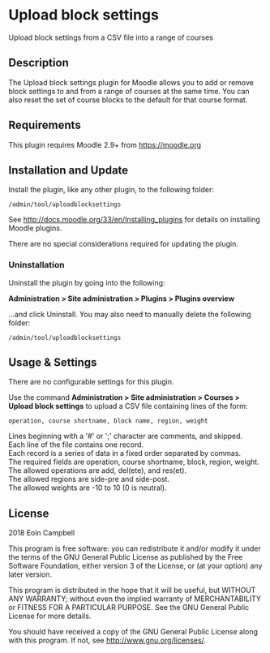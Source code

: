 # Upload block settings #

Upload block settings from a CSV file into a range of courses

## Description ##

The Upload block settings plugin for Moodle allows you to add or remove
block settings to and from a range of courses at the same time.
You can also reset the set of course blocks to the default for that course format.

## Requirements ##

This plugin requires Moodle 2.9+ from https://moodle.org


## Installation and Update ##

Install the plugin, like any other plugin, to the following folder:

    /admin/tool/uploadblocksettings

See http://docs.moodle.org/33/en/Installing_plugins for details on installing Moodle plugins.

There are no special considerations required for updating the plugin.

### Uninstallation ###

Uninstall the plugin by going into the following:

__Administration &gt; Site administration &gt; Plugins &gt; Plugins overview__

...and click Uninstall. You may also need to manually delete the following folder:

    /admin/tool/uploadblocksettings

## Usage &amp; Settings ##

There are no configurable settings for this plugin.

Use the command __Administration &gt; Site administration &gt; Courses &gt; Upload block settings__
to upload a CSV file containing lines of the form:

    operation, course shortname, block name, region, weight

Lines beginning with a '#' or ';' character are comments, and skipped.  
Each line of the file contains one record.  
Each record is a series of data in a fixed order separated by commas.  
The required fields are operation, course shortname, block, region, weight.  
The allowed operations are add, del(ete), and res(et).  
The allowed regions are side-pre and side-post.  
The allowed weights are -10 to 10 (0 is neutral).

## License ##

2018 Eoin Campbell

This program is free software: you can redistribute it and/or modify it under
the terms of the GNU General Public License as published by the Free Software
Foundation, either version 3 of the License, or (at your option) any later
version.

This program is distributed in the hope that it will be useful, but WITHOUT ANY
WARRANTY; without even the implied warranty of MERCHANTABILITY or FITNESS FOR A
PARTICULAR PURPOSE.  See the GNU General Public License for more details.

You should have received a copy of the GNU General Public License along with
this program.  If not, see <http://www.gnu.org/licenses/>.
